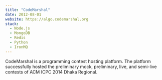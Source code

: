 ```yaml
---
title: "CodeMarshal"
date: 2012-08-01
website: https://algo.codemarshal.org
stack:
  - Node.js
  - MongoDB
  - Redis
  - Python
  - IronMQ
---
```


CodeMarshal is a programming contest hosting platform. The platform successfully hosted the preliminary mock, preliminary, live, and semi-live contests of ACM ICPC 2014 Dhaka
Regional.

